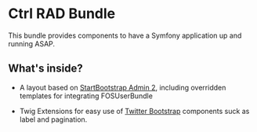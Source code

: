Ctrl RAD Bundle
===============

This bundle provides components to have a Symfony application up and running ASAP.

What's inside?
--------------

  * A layout based on [StartBootstrap Admin 2][2], including overridden templates for integrating FOSUserBundle
  
  * Twig Extensions for easy use of [Twitter Bootstrap][1] components suck as label and pagination.

[1]:    http://getbootstrap.com/
[2]:    http://startbootstrap.com/template-overviews/sb-admin-2/
[101]:  https://github.com/ctrl-f5/ctrl-rad-bundle
[102]:  https://github.com/FriendsOfSymfony/FOSUserBundle
